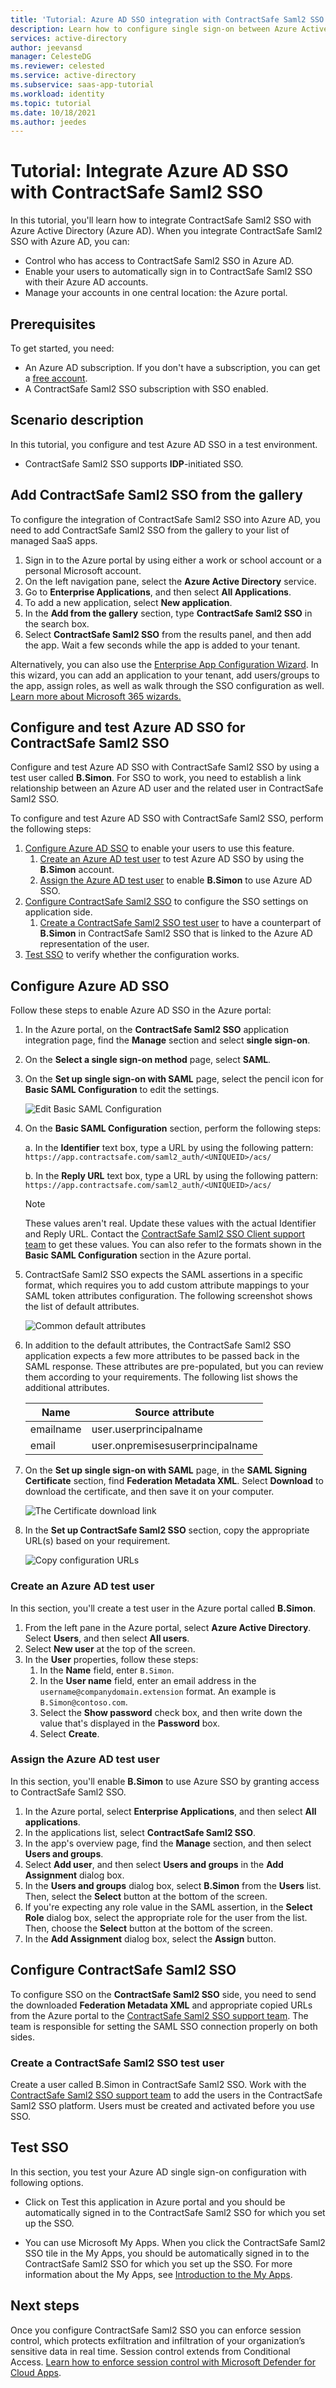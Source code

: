 ```yaml
---
title: 'Tutorial: Azure AD SSO integration with ContractSafe Saml2 SSO'
description: Learn how to configure single sign-on between Azure Active Directory and ContractSafe Saml2 SSO.
services: active-directory
author: jeevansd
manager: CelesteDG
ms.reviewer: celested
ms.service: active-directory
ms.subservice: saas-app-tutorial
ms.workload: identity
ms.topic: tutorial
ms.date: 10/18/2021
ms.author: jeedes
---
```


# Tutorial: Integrate Azure AD SSO with ContractSafe Saml2 SSO

In this tutorial, you'll learn how to integrate ContractSafe Saml2 SSO with Azure Active Directory (Azure AD). When you integrate ContractSafe Saml2 SSO with Azure AD, you can:

* Control who has access to ContractSafe Saml2 SSO in Azure AD.
* Enable your users to automatically sign in to ContractSafe Saml2 SSO with their Azure AD accounts.
* Manage your accounts in one central location: the Azure portal.

## Prerequisites

To get started, you need:

* An Azure AD subscription. If you don't have a subscription, you can get a [free account](https://azure.microsoft.com/free/).
* A ContractSafe Saml2 SSO subscription with SSO enabled.

## Scenario description

In this tutorial, you configure and test Azure AD SSO in a test environment.

* ContractSafe Saml2 SSO supports **IDP**-initiated SSO.

## Add ContractSafe Saml2 SSO from the gallery

To configure the integration of ContractSafe Saml2 SSO into Azure AD, you need to add ContractSafe Saml2 SSO from the gallery to your list of managed SaaS apps.

1. Sign in to the Azure portal by using either a work or school account or a personal Microsoft account.
1. On the left navigation pane, select the **Azure Active Directory** service.
1. Go to **Enterprise Applications**, and then select **All Applications**.
1. To add a new application, select **New application**.
1. In the **Add from the gallery** section, type **ContractSafe Saml2 SSO** in the search box.
1. Select **ContractSafe Saml2 SSO** from the results panel, and then add the app. Wait a few seconds while the app is added to your tenant.

 Alternatively, you can also use the [Enterprise App Configuration Wizard](https://portal.office.com/AdminPortal/home?Q=Docs#/azureadappintegration). In this wizard, you can add an application to your tenant, add users/groups to the app, assign roles, as well as walk through the SSO configuration as well. [Learn more about Microsoft 365 wizards.](/microsoft-365/admin/misc/azure-ad-setup-guides)

## Configure and test Azure AD SSO for ContractSafe Saml2 SSO

Configure and test Azure AD SSO with ContractSafe Saml2 SSO by using a test user called **B.Simon**. For SSO to work, you need to establish a link relationship between an Azure AD user and the related user in ContractSafe Saml2 SSO.

To configure and test Azure AD SSO with ContractSafe Saml2 SSO, perform the following steps:

1. [Configure Azure AD SSO](#configure-azure-ad-sso) to enable your users to use this feature.
   1. [Create an Azure AD test user](#create-an-azure-ad-test-user) to test Azure AD SSO by using the **B.Simon** account.
   1. [Assign the Azure AD test user](#assign-the-azure-ad-test-user) to enable **B.Simon** to use Azure AD SSO.
1. [Configure ContractSafe Saml2 SSO](#configure-contractsafe-saml2-sso) to configure the SSO settings on application side.
   1. [Create a ContractSafe Saml2 SSO test user](#create-a-contractsafe-saml2-sso-test-user) to have a counterpart of **B.Simon** in ContractSafe Saml2 SSO that is linked to the Azure AD representation of the user.
1. [Test SSO](#test-sso) to verify whether the configuration works.

## Configure Azure AD SSO

Follow these steps to enable Azure AD SSO in the Azure portal:

1. In the Azure portal, on the **ContractSafe Saml2 SSO** application integration page, find the **Manage** section and select **single sign-on**.
1. On the **Select a single sign-on method** page, select **SAML**.
1. On the **Set up single sign-on with SAML** page, select the pencil icon for **Basic SAML Configuration** to edit the settings.

   ![Edit Basic SAML Configuration](common/edit-urls.png)

1. On the **Basic SAML Configuration** section, perform the following steps:

   a. In the **Identifier** text box, type a URL by using the following pattern:
    `https://app.contractsafe.com/saml2_auth/<UNIQUEID>/acs/`

   b. In the **Reply URL** text box, type a URL by using the following pattern:
    `https://app.contractsafe.com/saml2_auth/<UNIQUEID>/acs/`

	> [!NOTE]
	> These values aren't real. Update these values with the actual Identifier and Reply URL. Contact the [ContractSafe Saml2 SSO Client support team](mailto:support@contractsafe.com) to get these values. You can also refer to the formats shown in the **Basic SAML Configuration** section in the Azure portal.

1. ContractSafe Saml2 SSO expects the SAML assertions in a specific format, which requires you to add custom attribute mappings to your SAML token attributes configuration. The following screenshot shows the list of default attributes.

	![Common default attributes](common/default-attributes.png)

1. In addition to the default attributes, the ContractSafe Saml2 SSO application expects a few more attributes to be passed back in the SAML response. These attributes are pre-populated, but you can review them according to your requirements. The following list shows the additional attributes.

	| Name | Source attribute|
	| ---------------| --------------- |
	| emailname | user.userprincipalname |
	| email | user.onpremisesuserprincipalname |

1. On the **Set up single sign-on with SAML** page, in the **SAML Signing Certificate** section,  find **Federation Metadata XML**. Select **Download** to download the certificate, and then save it on your computer.

	![The Certificate download link](common/metadataxml.png)

1. In the **Set up ContractSafe Saml2 SSO** section, copy the appropriate URL(s) based on your requirement.

	![Copy configuration URLs](common/copy-configuration-urls.png)

### Create an Azure AD test user

In this section, you'll create a test user in the Azure portal called **B.Simon**.

1. From the left pane in the Azure portal, select **Azure Active Directory**. Select **Users**, and then select **All users**.
1. Select **New user** at the top of the screen.
1. In the **User** properties, follow these steps:
   1. In the **Name** field, enter `B.Simon`.  
   1. In the **User name** field, enter an email address in the `username@companydomain.extension` format. An example is `B.Simon@contoso.com`.
   1. Select the **Show password** check box, and then write down the value that's displayed in the **Password** box.
   1. Select **Create**.

### Assign the Azure AD test user

In this section, you'll enable **B.Simon** to use Azure SSO by granting access to ContractSafe Saml2 SSO.

1. In the Azure portal, select **Enterprise Applications**, and then select **All applications**.
1. In the applications list, select **ContractSafe Saml2 SSO**.
1. In the app's overview page, find the **Manage** section, and then select **Users and groups**.
1. Select **Add user**, and then select **Users and groups** in the **Add Assignment** dialog box.
1. In the **Users and groups** dialog box, select **B.Simon** from the **Users** list. Then, select the **Select** button at the bottom of the screen.
1. If you're expecting any role value in the SAML assertion, in the **Select Role** dialog box, select the appropriate role for the user from the list. Then, choose the **Select** button at the bottom of the screen.
1. In the **Add Assignment** dialog box, select the **Assign** button.

## Configure ContractSafe Saml2 SSO

To configure SSO on the **ContractSafe Saml2 SSO** side, you need to send the downloaded **Federation Metadata XML** and appropriate copied URLs from the Azure portal to the [ContractSafe Saml2 SSO support team](mailto:support@contractsafe.com). The team is responsible for setting the SAML SSO connection properly on both sides.

### Create a ContractSafe Saml2 SSO test user

Create a user called B.Simon in ContractSafe Saml2 SSO. Work with the [ContractSafe Saml2 SSO support team](mailto:support@contractsafe.com) to add the users in the ContractSafe Saml2 SSO platform. Users must be created and activated before you use SSO.

## Test SSO

In this section, you test your Azure AD single sign-on configuration with following options.

* Click on Test this application in Azure portal and you should be automatically signed in to the ContractSafe Saml2 SSO for which you set up the SSO.

* You can use Microsoft My Apps. When you click the ContractSafe Saml2 SSO tile in the My Apps, you should be automatically signed in to the ContractSafe Saml2 SSO for which you set up the SSO. For more information about the My Apps, see [Introduction to the My Apps](../user-help/my-apps-portal-end-user-access.md).

## Next steps

Once you configure ContractSafe Saml2 SSO you can enforce session control, which protects exfiltration and infiltration of your organization’s sensitive data in real time. Session control extends from Conditional Access. [Learn how to enforce session control with Microsoft Defender for Cloud Apps](/cloud-app-security/proxy-deployment-aad).
